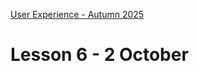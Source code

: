 [User Experience - Autumn 2025](https://github.com/arturomorarioja-kea/WD_UX_E25/blob/main/README.md)

# Lesson 6 - 2 October

[-> Show solutions CSS Restaurant + Music CDs]: #
[-> Further JS: SPAs, JS frameworks]: #
[-> Further JS: sessionStorage + localStorage]: #
[-> In-class exercises: SPA restaurant + Stored music CDs]: #
[-> Responsiveness: Grid]: #
[-> White space]: #

[-> Prescribe Tristan]: #
